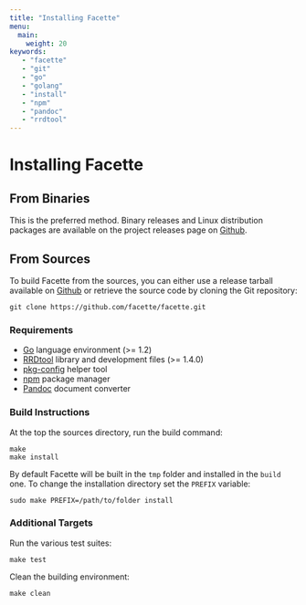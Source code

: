 ```yaml
---
title: "Installing Facette"
menu:
  main:
    weight: 20
keywords:
   - "facette"
   - "git"
   - "go"
   - "golang"
   - "install"
   - "npm"
   - "pandoc"
   - "rrdtool"
---
```


# Installing Facette

## From Binaries

This is the preferred method. Binary releases and Linux distribution packages are available on the project releases
page on [Github][0].

## From Sources

To build Facette from the sources, you can either use a release tarball available on [Github][0] or retrieve the
source code by cloning the Git repository:

```
git clone https://github.com/facette/facette.git
```

### Requirements

 * [Go](http://golang.org/) language environment (>= 1.2)
 * [RRDtool](http://oss.oetiker.ch/rrdtool/index.en.html) library and development files (>= 1.4.0)
 * [pkg-config](http://pkgconfig.freedesktop.org/) helper tool
 * [npm](https://www.npmjs.org/) package manager
 * [Pandoc](http://johnmacfarlane.net/pandoc/) document converter

### Build Instructions

At the top the sources directory, run the build command:

```
make
make install
```

By default Facette will be built in the `tmp` folder and installed in the `build` one. To change the installation
directory set the `PREFIX` variable:

```
sudo make PREFIX=/path/to/folder install
```

### Additional Targets

Run the various test suites:

```
make test
```

Clean the building environment:

```
make clean
```

[0]: https://github.com/facette/facette/releases
